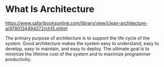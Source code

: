 # What Is Architecture

https://www.safaribooksonline.com/library/view/clean-architecture-a/9780134494272/ch15.xhtml

The primary purpose of architecture is to support the life cycle of the system. Good architecture makes the system easy to understand, easy to develop, easy to maintain, and easy to deploy.
The ultimate goal is to minimize the lifetime cost of the system and to maximize programmer productivity.
